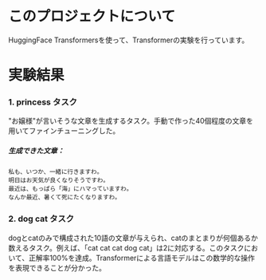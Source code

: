 # このプロジェクトについて
HuggingFace Transformersを使って、Transformerの実験を行っています。

# 実験結果
### 1. princess タスク
"お嬢様"が言いそうな文章を生成するタスク。手動で作った40個程度の文章を用いてファインチューニングした。
##### 生成できた文章：
```
私も、いつか、一緒に行きますわ。
明日はお天気が良くなりそうですわ。
最近は、もっぱら「海」にハマっていますわ。
なんか最近、暑くて死にたくなりますわ。
```

### 2. dog cat タスク
dogとcatのみで構成された10語の文章が与えられ、catのまとまりが何個あるか数えるタスク。例えば、「cat cat cat dog cat」は2に対応する。このタスクにおいて、正解率100%を達成。Transformerによる言語モデルはこの数学的な操作を表現できることが分かった。
